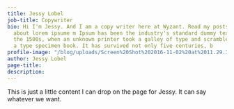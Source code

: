 ```yaml
---
title: Jessy Lobel
job-title: Copywriter
bio: Hi I'm Jessy. And I am a copy writer here at Wyzant. Read my posts to learn more
  about lorem ipsume m Ipsum has been the industry's standard dummy text ever since
  the 1500s, when an unknown printer took a galley of type and scrambled it to make
  a type specimen book. It has survived not only five centuries, b
profile-image: "/blog/uploads/Screen%20Shot%202016-11-02%20at%2011.29.34%20AM.png"
author: Jessy Lobel
page-title: 
description: 
---
```


This is just a little content I can drop on the page for Jessy. It can say whatever we want.